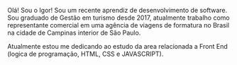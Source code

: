 Olá! Sou o Igor!
Sou um recente aprendiz de desenvolvimento de software. Sou graduado de Gestão em turismo desde 2017, atualmente trabalho como representante comercial em uma agência de viagens de formatura no Brasil na cidade de Campinas interior de São Paulo.

Atualmente estou me dedicando ao estudo da area relacionada a Front End (logica de programação, HTML, CSS e JAVASCRIPT).
